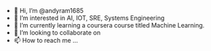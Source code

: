 - 👋 Hi, I’m @andyram1685
- 👀 I’m interested in AI, IOT, SRE, Systems Engineering
- 🌱 I’m currently learning a coursera course titled Machine Learning.
- 💞️ I’m looking to collaborate on 
- 📫 How to reach me ...

<!---
andyram1685/andyram1685 is a ✨ special ✨ repository because its `README.md` (this file) appears on your GitHub profile.
You can click the Preview link to take a look at your changes.
--->

